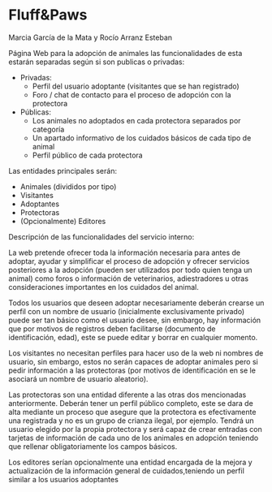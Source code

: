 # Fluff&Paws
Marcia García de la Mata y Rocío Arranz Esteban

Página Web para la adopción de animales las funcionalidades de esta estarán separadas según si son publicas o privadas:
- Privadas:
  - Perfil del usuario adoptante (visitantes que se han registrado)
  - Foro / chat de contacto para el proceso de adopción con la protectora
- Públicas:
  - Los animales no adoptados en cada protectora separados por categoría
  - Un apartado informativo de los cuidados básicos de cada tipo de animal
  - Perfil público de cada protectora

Las entidades principales serán:
- Animales (divididos por tipo)
- Visitantes
- Adoptantes
- Protectoras
- (Opcionalmente) Editores

Descripción de las funcionalidades del servicio interno:

La web pretende ofrecer toda la información necesaria para antes de adoptar, ayudar y simplificar el proceso de adopción y ofrecer servicios posteriores a la adopción (pueden ser utilizados por todo quien tenga un animal) como foros o información de veterinarios, adiestradores u otras consideraciones importantes en los cuidados del animal.

Todos los usuarios que deseen adoptar necesariamente deberán crearse un perfil con un nombre de usuario (inicialmente exclusivamente privado) puede ser tan básico como el usuario desee, sin embargo, hay información que por motivos de registros deben facilitarse (documento de identificación, edad), este se puede editar y borrar en cualquier momento. 

Los visitantes no necesitan perfiles para hacer uso de la web ni nombres de usuario, sin embargo, estos no serán capaces de adoptar animales pero si pedir información a las protectoras (por motivos de identificación en se le asociará un nombre de usuario aleatorio).

Las protectoras son una entidad diferente a las otras dos mencionadas anteriormente. Deberán tener un perfil público completo, este se dara de alta mediante un proceso que asegure que la protectora es efectivamente una registrada y no es un grupo de crianza ilegal, por ejemplo. Tendrá un usuario elegido por la propia protectora y será capaz de crear entradas con tarjetas de información de cada uno de los animales en adopción teniendo que rellenar obligatoriamente los campos básicos.

Los editores serían opcionalmente una entidad encargada de la mejora y actualización de la información general de cuidados,teniendo un perfil similar a los usuarios adoptantes 
